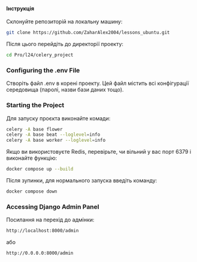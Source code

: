 #### Інструкція

Склонуйте репозиторій на локальну машину:
```bash
git clone https://github.com/ZaharAlex2004/lessons_ubuntu.git
```

Після цього перейдіть до директорії проекту:

```bash
cd Pro/l24/celery_project
```

### Configuring the .env File

Створіть файл .env в корені проекту. Цей файл містить всі конфігурації середовища (паролі, назви бази даних тощо).

### Starting the Project

Для запуску проєкта виконайте комади:
```bash
celery -A base flower
celery -A base beat --loglevel=info
celery -A base worker --loglevel=info
```

Якщо ви використовуєте Redis, перевірьте, чи вільний у вас порт 6379 і виконайте функцію:
```bash
docker compose up --build
```

Після зупинки, для нормального запуска введіть команду:
```bash
docker compose down
```

### Accessing Django Admin Panel
Посилання на перехід до адмінки:

```bash
http://localhost:8000/admin
```
або
```bash
http://0.0.0.0:8000/admin
```

